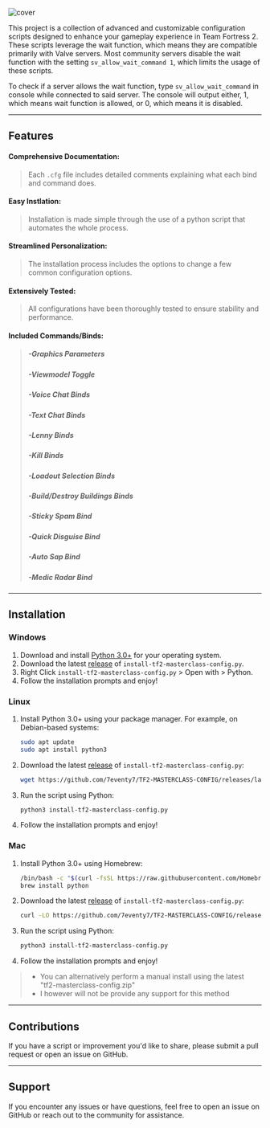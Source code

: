 ![cover](https://github.com/7eventy7/TF2-MASTERCLASS-CONFIG/assets/75962770/e5e64cb6-9e99-4f14-9173-070a7dc0d1e2)

This project is a collection of advanced and customizable configuration scripts designed to enhance your gameplay experience in Team Fortress 2. These scripts leverage the wait function, which means they are compatible primarily with Valve servers. Most community servers disable the wait function with the setting `sv_allow_wait_command 1`, which limits the usage of these scripts. 

To check if a server allows the wait function, type `sv_allow_wait_command` in console while connected to said server. The console will output either, 1, which means wait function is allowed, or 0, which means it is disabled.

---

## Features
#### **Comprehensive Documentation**:
> Each `.cfg` file includes detailed comments explaining what each bind and command does.

#### **Easy Instlation**:
> Installation is made simple through the use of a python script that automates the whole process.
  
#### **Streamlined Personalization**:
> The installation process includes the options to change a few common configuration options.
  
#### **Extensively Tested**:
> All configurations have been thoroughly tested to ensure stability and performance.
  
#### **Included Commands/Binds:**
> ##### -Graphics Parameters
> ##### -Viewmodel Toggle
> ##### -Voice Chat Binds
> ##### -Text Chat Binds
> ##### -Lenny Binds
> ##### -Kill Binds
> ##### -Loadout Selection Binds
> ##### -Build/Destroy Buildings Binds
> ##### -Sticky Spam Bind
> ##### -Quick Disguise Bind
> ##### -Auto Sap Bind
> ##### -Medic Radar Bind

---

## Installation

### Windows 
1. Download and install [Python 3.0+](https://www.python.org/downloads/) for your operating system.
2. Download the latest [release](https://github.com/7eventy7/TF2-MASTERCLASS-CONFIG/releases/latest) of `install-tf2-masterclass-config.py`.
3. Right Click `install-tf2-masterclass-config.py` > Open with > Python.
4. Follow the installation prompts and enjoy!

### Linux
1. Install Python 3.0+ using your package manager. For example, on Debian-based systems:
    ```bash
    sudo apt update
    sudo apt install python3
    ```
2. Download the latest [release](https://github.com/7eventy7/TF2-MASTERCLASS-CONFIG/releases/latest) of `install-tf2-masterclass-config.py`:
    ```bash
    wget https://github.com/7eventy7/TF2-MASTERCLASS-CONFIG/releases/latest/download/install-tf2-masterclass-config.py
    ```
3. Run the script using Python:
    ```bash
    python3 install-tf2-masterclass-config.py
    ```
4. Follow the installation prompts and enjoy!

### Mac
1. Install Python 3.0+ using Homebrew:
    ```bash
    /bin/bash -c "$(curl -fsSL https://raw.githubusercontent.com/Homebrew/install/HEAD/install.sh)"
    brew install python
    ```
2. Download the latest [release](https://github.com/7eventy7/TF2-MASTERCLASS-CONFIG/releases/latest) of `install-tf2-masterclass-config.py`:
    ```bash
    curl -LO https://github.com/7eventy7/TF2-MASTERCLASS-CONFIG/releases/latest/download/install-tf2-masterclass-config.py
    ```
3. Run the script using Python:
    ```bash
    python3 install-tf2-masterclass-config.py
    ```
4. Follow the installation prompts and enjoy!

> - You can alternatively perform a manual install using the latest "tf2-masterclass-config.zip"
> - I however will not be provide any support for this method

---

## Contributions
If you have a script or improvement you'd like to share, please submit a pull request or open an issue on GitHub.

---

## Support
If you encounter any issues or have questions, feel free to open an issue on GitHub or reach out to the community for assistance.
